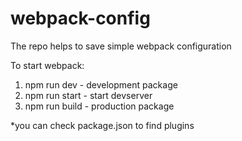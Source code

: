 # webpack-config
The repo helps to save simple webpack configuration

To start webpack:
1. npm run dev - development package
2. npm run start - start devserver 
3. npm run build - production package

*you can check package.json to find plugins

